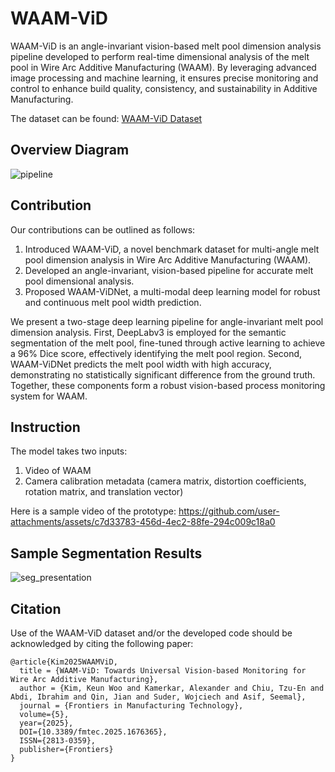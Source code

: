 # WAAM-ViD
WAAM-ViD is an angle-invariant vision-based melt pool dimension analysis pipeline developed to perform real-time dimensional analysis of the melt pool in Wire Arc Additive Manufacturing (WAAM). By leveraging advanced image processing and machine learning, it ensures precise monitoring and control to enhance build quality, consistency, and sustainability in Additive Manufacturing.

The dataset can be found: [WAAM-ViD Dataset](https://doi.org/10.57996/cran.ceres-2763)

## Overview Diagram
![pipeline](https://github.com/user-attachments/assets/73dd3e39-6255-4be1-b4c5-199505bf5034)


## Contribution
Our contributions can be outlined as follows:
1. Introduced WAAM-ViD, a novel benchmark dataset for multi-angle melt pool dimension analysis in Wire Arc Additive Manufacturing (WAAM).
2. Developed an angle-invariant, vision-based pipeline for accurate melt pool dimensional analysis.
3. Proposed WAAM-ViDNet, a multi-modal deep learning model for robust and continuous melt pool width prediction.

We present a two-stage deep learning pipeline for angle-invariant melt pool dimension analysis. First, DeepLabv3 is employed for the semantic segmentation of the melt pool, fine-tuned through active learning to achieve a 96% Dice score, effectively identifying the melt pool region. Second, WAAM-ViDNet predicts the melt pool width with high accuracy, demonstrating no statistically significant difference from the ground truth. Together, these components form a robust vision-based process monitoring system for WAAM.

## Instruction
The model takes two inputs:
1. Video of WAAM
2. Camera calibration metadata (camera matrix, distortion coefficients, rotation matrix, and translation vector)

Here is a sample video of the prototype:
https://github.com/user-attachments/assets/c7d33783-456d-4ec2-88fe-294c009c18a0

## Sample Segmentation Results
![seg_presentation](https://github.com/user-attachments/assets/f6af48ed-e929-40b1-ae59-6809ce9e37b3)

## Citation
Use of the WAAM-ViD dataset and/or the developed code should be acknowledged by citing the following paper:
```
@article{Kim2025WAAMViD,
  title = {WAAM-ViD: Towards Universal Vision-based Monitoring for Wire Arc Additive Manufacturing},
  author = {Kim, Keun Woo and Kamerkar, Alexander and Chiu, Tzu-En and Abdi, Ibrahim and Qin, Jian and Suder, Wojciech and Asif, Seemal},
  journal = {Frontiers in Manufacturing Technology},
  volume={5},
  year={2025},
  DOI={10.3389/fmtec.2025.1676365},
  ISSN={2813-0359},
  publisher={Frontiers}
}
```
